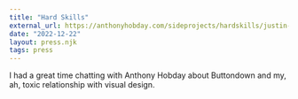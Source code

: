 ```yaml
---
title: "Hard Skills"
external_url: https://anthonyhobday.com/sideprojects/hardskills/justin-duke.html
date: "2022-12-22"
layout: press.njk
tags: press
---
```


I had a great time chatting with Anthony Hobday about Buttondown and my, ah, toxic relationship with visual design.
